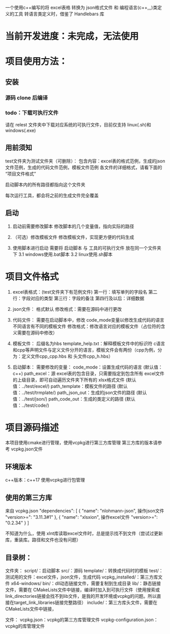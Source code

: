 一个使用c++编写的将 excel表格 转换为 json格式文件 和 编程语言(c++,,,)类定义的工具
转语言类定义时，借鉴了 Handlebars 库

# 当前开发进度：未完成，无法使用

# 项目使用方法：
## 安装
### 源码 clone 后编译

### todo：下载可执行文件
请在 relest 文件夹中下载对应系统的可执行文件，目前仅支持 linux(.sh)和 windows(.exe)


## 用前须知
test文件夹为测试文件夹（可删除）：
包含内容：excel表的格式范例，生成的json文件范例，生成的代码文件范例，模板文件范例
各文件的详细格式，请看下面的 “项目文件格式”

启动脚本内的所有路径都指向这个文件夹

每次运行工具，都会将之前的生成文件完全覆盖


## 启动
1. 启动前需要修改脚本
修改脚本的几个变量值，指向实际的路径

2. （可选）修改模板文件
修改模板文件，实现更方便的代码生成

3. 使用脚本进行启动
需要将 启动脚本 与 工具的可执行文件 放在同一个文件夹下
3.1 windows使用.bat脚本
3.2 linux使用.sh脚本


# 项目文件格式
1. excel表格式：(test文件夹下有范例文件)
第一行：填写单列的字段名
第二行：字段对应的类型
第三行：字段的备注
第四行及以后：详细数据

2. json文件：
格式默认
修改格式：需要在源码中进行更改

3. 代码文件：
需要在启动脚本中，修改 code_mode变量以修改生成代码的语言
不同语言有不同的模板文件
修改格式：修改语言对应的模板文件（占位符的含义需要在源码中修改）

4. 模板文件：
后缀名为hbs
template_help.txt：解释模板文件中的标识符
c语言和cpp等声明文件与定义文件分开的语言，模板文件会有两份（cpp为例，分为：定义文件cpp_cpp.hbs 和 头文件cpp_h.hbs）

5. 启动脚本：
需要修改的变量：
code_mode：设置生成代码的语言  (默认值：c++)
path_excel：源 excel表的包含目录，只需要指定到包含所有 excel文件的上级目录，即可自动遍历文件夹下所有的 xlsx格式文件  (默认值：../test/excel/)
path_template：模板文件的路径  (默认值：../test/trmplate/)
path_json_out：生成的json文件的路径  (默认值：../test/json/)
path_code_out：生成的类定义的路径  (默认值：../test/code/)


# 项目源码描述
本项目使用cmake进行管理，使用vcpkg进行第三方库管理
第三方库的版本请参考 vcpkg.json文件

## 环境版本
c++版本：c++17
使用vcpkg进行包管理

## 使用的第三方库
来自 vcpkg.json
"dependencies": [
{
    "name": "nlohmann-json",    操作json文件
    "version>=": "3.11.3#1"
},
{
    "name": "xlsxion",          操作excel文件
    "version>=": "0.2.34"
}
]

不知道为什么，使用 xlnt库读取excel文件时，总是提示找不到文件（尝试过更新库，重装库。路径和文件也没有问题）

## 目录树：
文件夹：
script/：启动脚本
src/：源码
template/：转换成代码时的模板
test/：测试用的文件：excel文件，json文件，生成代码
vcpkg_installed/：第三方库文件
    x64-windows/
        bin/：dll动态链接文件，需要复制到生成目录
        lib/：静态链接文件，需要在 CMakeLists文件中链接，编译时加入到可执行文件（使用搜索或link_directories链接会找不到lib文件，是我的开发环境或vcpkg的问题。所以直接在target_link_libraries链接完整路径）
        include/：第三方库头文件，需要在 CMakeLists文件中链接，

文件：
vcpkg.json：vcpkg的第三方库管理文件
vcpkg-configuration.json：vcpkg的库管理文件


